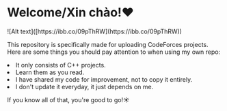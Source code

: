 <h1>Welcome/Xin chào!❤️</h1>
![Alt text]([https://ibb.co/09pThRW](https://ibb.co/09pThRW))
<p>This repository is specifically made for uploading CodeForces projects. Here are some things you should pay attention to when using my own repo:</p>
   <li>It only consists of C++ projects.</li>
   <li>Learn them as you read.</li>
   <li>I have shared my code for improvement, not to copy it entirely.</li>
   <li>I don't update it everyday, it just depends on me.</li>
<p>If you know all of that, you're good to go!☀️</p>
